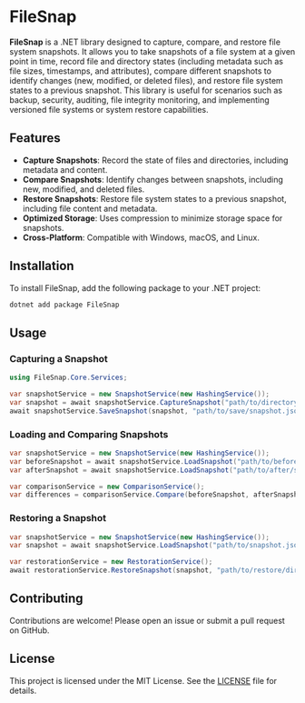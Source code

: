 # FileSnap

**FileSnap** is a .NET library designed to capture, compare, and restore file system snapshots. It allows you to take snapshots of a file system at a given point in time, record file and directory states (including metadata such as file sizes, timestamps, and attributes), compare different snapshots to identify changes (new, modified, or deleted files), and restore file system states to a previous snapshot. This library is useful for scenarios such as backup, security, auditing, file integrity monitoring, and implementing versioned file systems or system restore capabilities.

## Features

- **Capture Snapshots**: Record the state of files and directories, including metadata and content.
- **Compare Snapshots**: Identify changes between snapshots, including new, modified, and deleted files.
- **Restore Snapshots**: Restore file system states to a previous snapshot, including file content and metadata.
- **Optimized Storage**: Uses compression to minimize storage space for snapshots.
- **Cross-Platform**: Compatible with Windows, macOS, and Linux.

## Installation

To install FileSnap, add the following package to your .NET project:

```bash
dotnet add package FileSnap
```

## Usage

### Capturing a Snapshot

```csharp
using FileSnap.Core.Services;

var snapshotService = new SnapshotService(new HashingService());
var snapshot = await snapshotService.CaptureSnapshot("path/to/directory");
await snapshotService.SaveSnapshot(snapshot, "path/to/save/snapshot.json");
```

### Loading and Comparing Snapshots

```csharp
var snapshotService = new SnapshotService(new HashingService());
var beforeSnapshot = await snapshotService.LoadSnapshot("path/to/before/snapshot.json");
var afterSnapshot = await snapshotService.LoadSnapshot("path/to/after/snapshot.json");

var comparisonService = new ComparisonService();
var differences = comparisonService.Compare(beforeSnapshot, afterSnapshot);
```

### Restoring a Snapshot

```csharp
var snapshotService = new SnapshotService(new HashingService());
var snapshot = await snapshotService.LoadSnapshot("path/to/snapshot.json");

var restorationService = new RestorationService();
await restorationService.RestoreSnapshot(snapshot, "path/to/restore/directory");
```

## Contributing

Contributions are welcome! Please open an issue or submit a pull request on GitHub.

## License

This project is licensed under the MIT License. See the [LICENSE](https://github.com/willibrandon/FileSnap/blob/main/LICENSE.txt) file for details.
